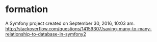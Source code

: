 formation
=========

A Symfony project created on September 30, 2016, 10:03 am.
http://stackoverflow.com/questions/14159307/saving-many-to-many-relationship-to-database-in-symfony2